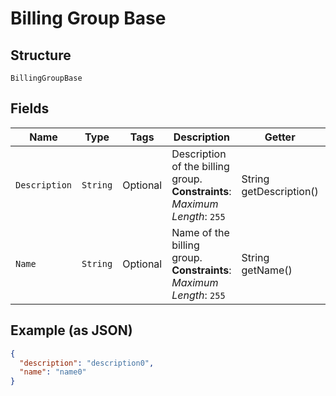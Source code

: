 
# Billing Group Base

## Structure

`BillingGroupBase`

## Fields

| Name | Type | Tags | Description | Getter | Setter |
|  --- | --- | --- | --- | --- | --- |
| `Description` | `String` | Optional | Description of the billing group.<br>**Constraints**: *Maximum Length*: `255` | String getDescription() | setDescription(String description) |
| `Name` | `String` | Optional | Name of the billing group.<br>**Constraints**: *Maximum Length*: `255` | String getName() | setName(String name) |

## Example (as JSON)

```json
{
  "description": "description0",
  "name": "name0"
}
```

